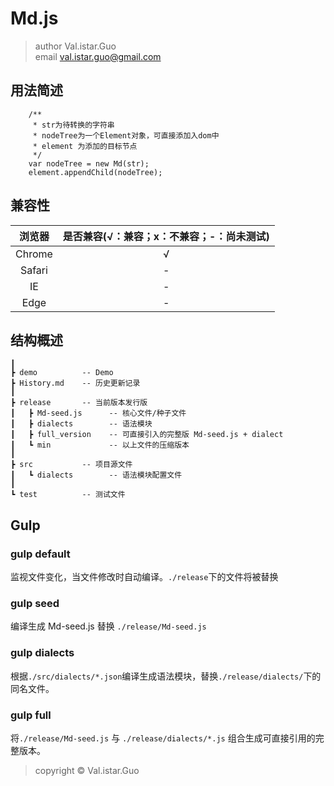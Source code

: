 # Md.js

> author Val.istar.Guo  
> email  val.istar.guo@gmail.com

## 用法简述

```
	/**
	 * str为待转换的字符串
	 * nodeTree为一个Element对象，可直接添加入dom中
	 * element 为添加的目标节点
	 */
	var nodeTree = new Md(str);
	element.appendChild(nodeTree);
```

## 兼容性

|  浏览器  |  是否兼容(√：兼容；x：不兼容；-：尚未测试)  |
|:-------:|:--------:|
|  Chrome | √        |
|  Safari | -        |
|  IE     | -        |
|  Edge   | -        |

## 结构概述

```
┃
┣ demo          -- Demo
┣ History.md    -- 历史更新记录
┃
┣ release       -- 当前版本发行版
┃	┣ Md-seed.js      -- 核心文件/种子文件
┃	┣ dialects        -- 语法模块
┃	┣ full_version    -- 可直接引入的完整版 Md-seed.js + dialect
┃	┗ min             -- 以上文件的压缩版本
┃
┣ src           -- 项目源文件
┃	┗ dialects        -- 语法模块配置文件
┃
┗ test          -- 测试文件
```

## Gulp

### gulp default

监视文件变化，当文件修改时自动编译。```./release```下的文件将被替换

### gulp seed

编译生成 Md-seed.js 替换 ```./release/Md-seed.js```

### gulp dialects

根据```./src/dialects/*.json```编译生成语法模块，替换```./release/dialects/```下的同名文件。

### gulp full

将```./release/Md-seed.js``` 与 ```./release/dialects/*.js``` 组合生成可直接引用的完整版本。


> copyright © Val.istar.Guo
